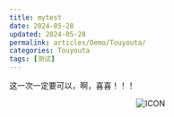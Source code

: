 ```yaml
---
title: mytest
date: 2024-05-28
updated: 2024-05-28
permalink: articles/Demo/Touyouta/
categories: Touyouta
tags: [测试]
---
```


这一次一定要可以，啊，喜喜！！！

<!-- More -->

<div style="text-align:center">

![ICON](articles/Demo/HelloWorld/avatar.png)

</div>